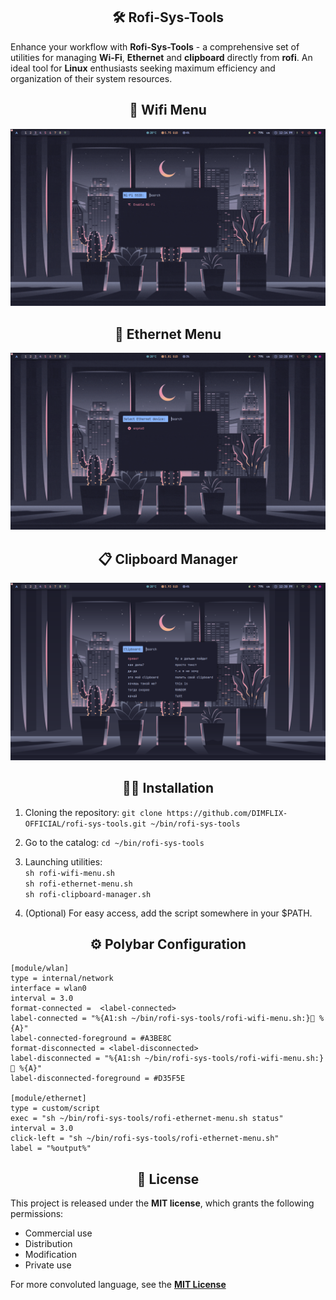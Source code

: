 <div align="center">
  <h2>🛠 Rofi-Sys-Tools</h2>
</div>

Enhance your workflow with **Rofi-Sys-Tools** - a comprehensive set
of utilities for managing **Wi-Fi**, **Ethernet** and **clipboard** directly from **rofi**.
An ideal tool for **Linux** enthusiasts seeking maximum
efficiency and organization of their system resources.



<div align="center">
<h2>🛜 Wifi Menu</h2>

![alt text](.meta/wifi-menu.gif)

</div>

<div align="center">
<h2>🔌 Ethernet Menu</h2>

![alt text](.meta/ethernet-menu.gif)

</div>

<div align="center">
<h2>📋 Clipboard Manager</h2>

![alt text](.meta/clipboard.png)

</div>


<div align="center">
  <h2>👨‍💻 Installation</h2>
</div>

1. Cloning the repository: `git clone https://github.com/DIMFLIX-OFFICIAL/rofi-sys-tools.git ~/bin/rofi-sys-tools`
2. Go to the catalog: `cd ~/bin/rofi-sys-tools`
3. Launching utilities: \
   `sh rofi-wifi-menu.sh` \
   `sh rofi-ethernet-menu.sh` \
   `sh rofi-clipboard-manager.sh`
   
4. (Optional) For easy access, add the script somewhere in your $PATH.


<div align="center">
  <h2>⚙️ Polybar Configuration</h2>
</div>

```
[module/wlan]
type = internal/network
interface = wlan0
interval = 3.0
format-connected =  <label-connected>
label-connected = "%{A1:sh ~/bin/rofi-sys-tools/rofi-wifi-menu.sh:} %{A}"
label-connected-foreground = #A3BE8C 
format-disconnected = <label-disconnected>
label-disconnected = "%{A1:sh ~/bin/rofi-sys-tools/rofi-wifi-menu.sh:}󰖪 %{A}"
label-disconnected-foreground = #D35F5E

[module/ethernet]
type = custom/script
exec = "sh ~/bin/rofi-sys-tools/rofi-ethernet-menu.sh status"
interval = 3.0
click-left = "sh ~/bin/rofi-sys-tools/rofi-ethernet-menu.sh"
label = "%output%"
```

<div align="center">
  <h2>📜 License</h2>
</div>

This project is released under the **MIT license**, which grants the following permissions:

- Commercial use
- Distribution
- Modification
- Private use

For more convoluted language, see the [**MIT License**](LICENSE)
